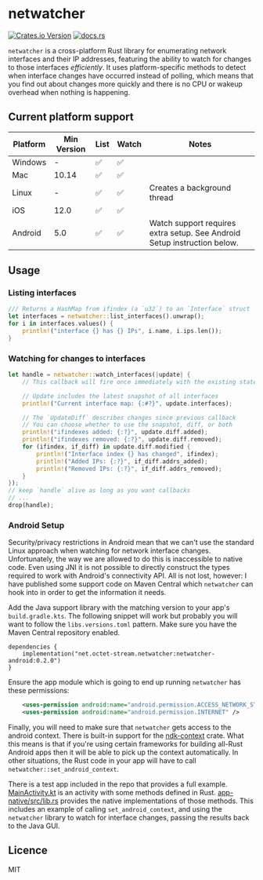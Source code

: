 # netwatcher

[![Crates.io Version](https://img.shields.io/crates/v/netwatcher)](https://crates.io/crates/netwatcher)
[![docs.rs](https://img.shields.io/docsrs/netwatcher)](https://docs.rs/netwatcher)

`netwatcher` is a cross-platform Rust library for enumerating network interfaces and their IP addresses, featuring the ability to watch for changes to those interfaces _efficiently_. It uses platform-specific methods to detect when interface changes have occurred instead of polling, which means that you find out about changes more quickly and there is no CPU or wakeup overhead when nothing is happening.

## Current platform support

| Platform | Min Version | List | Watch | Notes                                                                                 |
|----------|-------------|------|-------|---------------------------------------------------------------------------------------|
| Windows  | -           | ✅    | ✅     |                                                                                       |
| Mac      | 10.14       | ✅    | ✅     |                                                                                       |
| Linux    | -           | ✅    | ✅     | Creates a background thread                                                           |
| iOS      | 12.0        | ✅    | ✅     |                                                                                       |
| Android  | 5.0         | ✅    | ✅     | Watch support requires extra setup. See Android Setup instruction below.              |

## Usage

### Listing interfaces

```rust
/// Returns a HashMap from ifindex (a `u32`) to an `Interface` struct
let interfaces = netwatcher::list_interfaces().unwrap();
for i in interfaces.values() {
    println!("interface {} has {} IPs", i.name, i.ips.len());
}
```

### Watching for changes to interfaces

```rust
let handle = netwatcher::watch_interfaces(|update| {
    // This callback will fire once immediately with the existing state

    // Update includes the latest snapshot of all interfaces
    println!("Current interface map: {:#?}", update.interfaces);

    // The `UpdateDiff` describes changes since previous callback
    // You can choose whether to use the snapshot, diff, or both
    println!("ifindexes added: {:?}", update.diff.added);
    println!("ifindexes removed: {:?}", update.diff.removed);
    for (ifindex, if_diff) in update.diff.modified {
        println!("Interface index {} has changed", ifindex);
        println!("Added IPs: {:?}", if_diff.addrs_added);
        println!("Removed IPs: {:?}", if_diff.addrs_removed);
    }
});
// keep `handle` alive as long as you want callbacks
// ...
drop(handle);
```

### Android Setup

Security/privacy restrictions in Android mean that we can't use the standard Linux approach when watching for network interface changes. Unfortunately, the way we are allowed to do this is inaccessible to native code. Even using JNI it is not possible to directly construct the types required to work with Android's connectivity API. All is not lost, however: I have published some support code on Maven Central which `netwatcher` can hook into in order to get the information it needs.

Add the Java support library with the matching version to your app's `build.gradle.kts`. The following snippet will work but probably you will want to follow the `libs.versions.toml` pattern. Make sure you have the Maven Central repository enabled.

```
dependencies {
    implementation("net.octet-stream.netwatcher:netwatcher-android:0.2.0")
}
```

Ensure the app module which is going to end up running `netwatcher` has these permissions:

```xml
    <uses-permission android:name="android.permission.ACCESS_NETWORK_STATE" />
    <uses-permission android:name="android.permission.INTERNET" />
```

Finally, you will need to make sure that `netwatcher` gets access to the android context. There is built-in support for the [ndk-context](https://crates.io/crates/ndk-context) crate. What this means is that if you're using certain frameworks for building all-Rust Android apps then it will be able to pick up the context automatically. In other situations, the Rust code in your app will have to call `netwatcher::set_android_context`.

There is a test app included in the repo that provides a full example. [MainActivity.kt](https://github.com/thombles/netwatcher/blob/main/android/app/src/main/java/net/octet_stream/netwatcher/netwatchertestapp/MainActivity.kt) is an activity with some methods defined in Rust. [app-native/src/lib.rs](https://github.com/thombles/netwatcher/blob/main/android/app-native/src/lib.rs) provides the native implementations of those methods. This includes an example of calling `set_android_context`, and using the `netwatcher` library to watch for interface changes, passing the results back to the Java GUI.

## Licence

MIT
